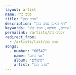 ```yaml
---
layout: artist
name: סגיב כהן
title: "סגיב כהן"
description: "דף האמן סגיב כהן"
keywords: "שירים, מוזיקה, סגיב כהן"
permalink: /artists/סגיב-כהן/
redirect_from:
  - /artists/list/סגיב כהן
songs:
  - number: "60547"
    name: "אני היום"
    album: "סינגלים"
    artist: "סגיב כהן"
---
```


